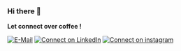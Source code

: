 ### Hi there 👋

**Let connect over coffee !**

[![E-Mail](https://img.shields.io/badge/Gmail-D14836?style=for-the-badge&logo=gmail&logoColor=white)](mailto:varunchop31@gmail.com) [![Connect on LinkedIn](https://img.shields.io/badge/LinkedIn-0077B5?style=for-the-badge&logo=linkedin&logoColor=white)](https://www.linkedin.com/in/varunchop31/) [![Connect on instagram](https://img.shields.io/badge/Instagram-E4405F?style=for-the-badge&logo=instagram&logoColor=white)](https://www.instagram.com/varunchopra31)

<!--
**Mishra121/Mishra121** is a ✨ _special_ ✨ repository because its `README.md` (this file) appears on your GitHub profile.

Here are some ideas to get you started:

- 🔭 I’m currently working on ...
- 🌱 I’m currently learning ...
- 👯 I’m looking to collaborate on ...
- 🤔 I’m looking for help with ...
- 💬 Ask me about ...
- 📫 How to reach me: ...
- 😄 Pronouns: ...
- ⚡ Fun fact: ...
-->
